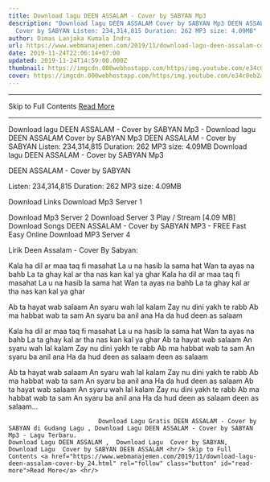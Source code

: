 ```yaml
---
title: Download lagu DEEN ASSALAM - Cover by SABYAN Mp3
description: "Download lagu DEEN ASSALAM Cover by SABYAN Mp3 DEEN ASSALAM -
  Cover by SABYAN Listen: 234,314,815 Duration: 262 MP3 size: 4.09MB"
author: Dimas Lanjaka Kumala Indra
url: https://www.webmanajemen.com/2019/11/download-lagu-deen-assalam-cover-by_24.html
date: 2019-11-24T22:06:14+07:00
updated: 2019-11-24T14:59:00.000Z
thumbnail: https://imgcdn.000webhostapp.com/https/img.youtube.com/e34c0eb2a290187ec78f9f777967074f.jpeg
cover: https://imgcdn.000webhostapp.com/https/img.youtube.com/e34c0eb2a290187ec78f9f777967074f.jpeg
---
```


<hr/> Skip to Full Contents <a href="https://www.webmanajemen.com/2019/11/download-lagu-deen-assalam-cover-by_24.html" rel="follow" class="button" id="read-more">Read More</a> <hr/> Download lagu DEEN ASSALAM - Cover by SABYAN Mp3 - Download lagu DEEN ASSALAM Cover by SABYAN Mp3 DEEN ASSALAM - Cover by SABYAN Listen: 234,314,815 Duration: 262 MP3 size: 4.09MB Download lagu DEEN ASSALAM - Cover by SABYAN Mp3

  DEEN ASSALAM - Cover by SABYAN 

  Listen: 234,314,815 
  Duration: 262 
  MP3 size: 4.09MB 

  Download Links 
  Download Mp3 Server 1 

  Download Mp3 Server 2 
  Download Server 3 
  Play / Stream [4.09 MB] Download Songs DEEN ASSALAM - Cover by SABYAN MP3 - FREE Fast Easy Online 
  Download MP3 Server 4 


                             
Lirik Deen Assalam - Cover By Sabyan:
                             
Kala ha dil ar maa taq fi masahat
  La u na hasib la sama hat
  Wan ta ayas na bahb
  La ta ghay kal ar tha nas kan kal ya ghar
  Kala ha dil ar maa taq fi masahat
  La u na hasib la sama hat
  Wan ta ayas na bahb
  La ta ghay kal ar tha nas kan kal ya ghar
  
  Ab ta hayat wab salaam
  An syaru wah lal kalam
  Zay nu dini yakh te rabb
  Ab ma habbat wab ta sam
  An syaru ba anil ana
  Ha da hud deen as salaam
  
  
  Kala ha dil ar maa taq fi masahat
  La u na hasib la sama hat
  Wan ta ayas na bahb
  La ta ghay kal ar tha nas kan kal ya ghar
  Ab ta hayat wab salaam
  An syaru wah lal kalam
  Zay nu dini yakh te rabb
  Ab ma habbat wab ta sam
  An syaru ba anil ana
  Ha da hud deen as salaam
  deen as salaam
  
  
  Ab ta hayat wab salaam
  An syaru wah lal kalam
  Zay nu dini yakh te rabb
  Ab ma habbat wab ta sam
  An syaru ba anil ana
  Ha da hud deen as salaam
  Ab ta hayat wab salaam
  An syaru wah lal kalam
  Zay nu dini yakh te rabb
  Ab ma habbat wab ta sam
  An syaru ba anil ana
  Ha da hud deen as salaam
  deen as salaam...                                 
                                 
                             Download Lagu Gratis DEEN ASSALAM - Cover by SABYAN di Gudang Lagu , Download Lagu DEEN ASSALAM - Cover by SABYAN Mp3 - Lagu Terbaru.                                                         Download Lagu DEEN ASSALAM ,  Download Lagu  Cover by SABYAN,  Download Lagu  Cover by SABYAN DEEN ASSALAM <hr/> Skip to Full Contents <a href="https://www.webmanajemen.com/2019/11/download-lagu-deen-assalam-cover-by_24.html" rel="follow" class="button" id="read-more">Read More</a> <hr/>